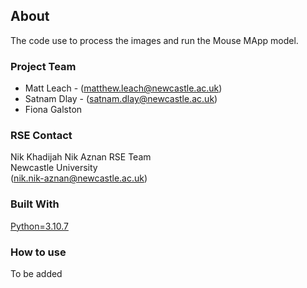 ## About

The code use to process the images and run the Mouse MApp model.

### Project Team
* Matt Leach - ([matthew.leach@newcastle.ac.uk](mailto:matthew.leach@newcastle.ac.uk))
* Satnam Dlay - ([satnam.dlay@newcastle.ac.uk](mailto:rsatnam.dlay@newcastle.ac.uk))
* Fiona Galston


### RSE Contact
Nik Khadijah Nik Aznan
RSE Team  
Newcastle University  
([nik.nik-aznan@newcastle.ac.uk](mailto:nik.nik-aznan@newcastle.ac.uk))  

### Built With

[Python=3.10.7](https://something.com)  

### How to use
To be added

